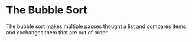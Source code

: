 # The Bubble Sort

The bubble sort makes multiple passes thought a list and compares items and exchanges them that are out of order
